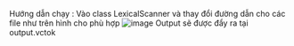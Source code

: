 Hướng dẫn chạy :
Vào class LexicalScanner và thay đổi đường dẫn cho các file như trên hình cho phù hợp
![image](https://user-images.githubusercontent.com/47035404/162475619-8b5c6919-b386-4e7f-af4f-e34da4a03f9b.png)
Output sẽ được đẩy ra tại output.vctok
